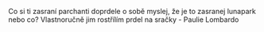 Co si ti zasraní parchanti doprdele o sobě myslej, že je to zasranej lunapark nebo co? Vlastnoručně jim rostřílím prdel na sračky - Paulie Lombardo
